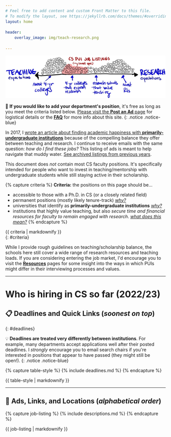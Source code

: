 ```yaml
---
# Feel free to add content and custom Front Matter to this file.
# To modify the layout, see https://jekyllrb.com/docs/themes/#overriding-theme-defaults
layout: home

header: 
    overlay_image: img/teach-research.png

---
```

<link rel="stylesheet" href="cspui.css">

![continuum of teaching and research](img/cs-pui-listing.jpg)

<!-- 📣 **This website is currently under revision in preparation for the 2022-23 hiring cycle.** Don't be surprised if you stumble on some errors here and there. If you want to see previous versions, check our [archived listings from previous years](faq#archive)
{: .notice .notice-red} -->

📣 **If you would like to add your department's position**, it's free as long as you meet the criteria listed below. [Please visit the **Post an Ad** page](/posting) for logistical details or the [**FAQ**](/faq) for more info about this site. 
{: .notice .notice-blue}

In 2017, I [wrote an article about finding academic happiness with **primarily-undergraduate institutions**](https://medium.com/bucknell-hci/the-jobs-i-didnt-see-my-misconceptions-of-the-academic-job-market-9cb98b057422) because of the compelling balance they offer between teaching and research. I continue to receive emails with the same  question: _how do I find these jobs?_ This listing of ads is meant to help navigate that muddy water. [See archived listings from previous years](faq#archive).

This document does _not_ contain most CS faculty positions. It's specifically intended for people who want to invest in teaching/mentorship with undergraduate students while still staying active in their scholarship. 

{% capture criteria %}
**Criteria:** the positions on this page should be...
- accessible to those with a Ph.D. in CS (or a closely related field)
- permanent positions (mostly likely tenure-track) [_why?_](faq#scope)
- universities that identify as **primarily-undergraduate institutions** [_why?_](faq#scope)
- institutions that highly value teaching, but also _secure time and financial resources for faculty to remain engaged with research_. [_what does this mean?_](faq#research)
{% endcapture %}
<div class="notice notice-gray">{{ criteria | markdownify }}</div>
{: #criteria}

While I provide rough guidelines on teaching/scholarship balance, the schools here still cover a wide range of research resources and teaching loads. If you are considering entering the job market, I'd encourage you to visit the [**Resources**](resources.html) pages for some insight into the ways in which PUIs might differ in their interviewing processes and values.

------------

# Who is hiring in CS so far (2022/23)


## 📋 Deadlines and Quick Links (_soonest on top_)
{: #deadlines}

💡 **Deadlines are treated very differently between institutions**. For example, many departments accept applications well after their posted deadlines. I _strongly_ encourage you to email search chairs if you're interested in positions that appear to have passed (they might still be open!).
{: .notice .notice-blue}

{% capture table-style %}
{% include deadlines.md %}
{% endcapture %}
<div class="styled-table"> {{ table-style | markdownify }} </div>


------------

## 📣  Ads, Links, and Locations (_alphabetical order_) 

{% capture job-listing %}
{% include descriptions.md %}
{% endcapture %}
<div class="jobs"> {{ job-listing | markdownify }} </div>
